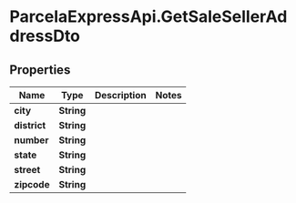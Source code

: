 # ParcelaExpressApi.GetSaleSellerAddressDto

## Properties

Name | Type | Description | Notes
------------ | ------------- | ------------- | -------------
**city** | **String** |  | 
**district** | **String** |  | 
**number** | **String** |  | 
**state** | **String** |  | 
**street** | **String** |  | 
**zipcode** | **String** |  | 


